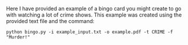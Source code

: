 Here I have provided an example of a bingo card you might create to go with watching a lot of crime shows. This example was created using the provided text file and the command:

```
python bingo.py -i example_input.txt -o example.pdf -t CRIME -f "Murder!"
```
